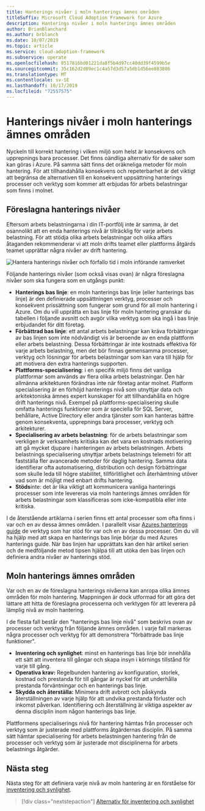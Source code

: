 ```yaml
---
title: Hanterings nivåer i moln hanterings ämnes områden
titleSuffix: Microsoft Cloud Adoption Framework for Azure
description: Hanterings nivåer i moln hanterings ämnes områden
author: BrianBlanchard
ms.author: brblanch
ms.date: 10/07/2019
ms.topic: article
ms.service: cloud-adoption-framework
ms.subservice: operate
ms.openlocfilehash: 0517816bd01221da8f5b4d97cc40dd39f4599b5e
ms.sourcegitcommit: 35c162d2d09ec1c4a57d3d57a5db1d56ee883806
ms.translationtype: MT
ms.contentlocale: sv-SE
ms.lasthandoff: 10/17/2019
ms.locfileid: "72557575"
---
```

# <a name="management-leveling-across-cloud-management-disciplines"></a>Hanterings nivåer i moln hanterings ämnes områden

Nyckeln till korrekt hantering i vilken miljö som helst är konsekvens och upprepnings bara processer. Det finns oändliga alternativ för de saker som kan göras i Azure. På samma sätt finns det oräkneliga metoder för moln hantering. För att tillhandahålla konsekvens och repeterbarhet är det viktigt att begränsa de alternativen till en konsekvent uppsättning hanterings processer och verktyg som kommer att erbjudas för arbets belastningar som finns i molnet.

## <a name="suggested-management-levels"></a>Föreslagna hanterings nivåer

Eftersom arbets belastningarna i din IT-portfölj inte är samma, är det osannolikt att en enda hanterings nivå är tillräcklig för varje arbets belastning. För att stödja olika arbets belastningar och olika affärs åtaganden rekommenderar vi att moln drifts teamet eller plattforms åtgärds teamet upprättar några nivåer av drift hantering.

![Hantera hanterings nivåer och förfallo tid i moln införande ramverket](../../_images/manage/cloud-management-maturity.png)

Följande hanterings nivåer (som också visas ovan) är några föreslagna nivåer som ska fungera som en utgångs punkt:

- **Hanterings bas linje**: en moln hanterings bas linje (eller hanterings bas linje) är den definierade uppsättningen verktyg, processer och konsekvent prissättning som fungerar som grund för all moln hantering i Azure. Om du vill upprätta en bas linje för moln hantering granskar du tabellen i följande avsnitt och avgör vilka verktyg som ska ingå i bas linje erbjudandet för ditt företag.
- **Förbättrad bas linje**: ett antal arbets belastningar kan kräva förbättringar av bas linjen som inte nödvändigt vis är beroende av en enda plattform eller arbets belastning. Dessa förbättringar är inte kostnads effektiva för varje arbets belastning, men det bör finnas gemensamma processer, verktyg och lösningar för arbets belastningar som kan vara till hjälp för att motivera den extra hanterings supporten.
- **Plattforms-specialisering**: i en specifik miljö finns det vanliga plattformar som används av flera olika arbets belastningar. Den här allmänna arkitekturen förändras inte när företag antar molnet. Platform specialisering är en förhöjd hanterings nivå som utnyttjar data och arkitektoniska ämnes expert kunskaper för att tillhandahålla en högre drift hanterings nivå. Exempel på plattforms-specialisering skulle omfatta hanterings funktioner som är speciella för SQL Server, behållare, Active Directory eller andra tjänster som kan hanteras bättre genom konsekventa, upprepnings bara processer, verktyg och arkitekturer.
- **Specialisering av arbets belastning**: för de arbets belastningar som verkligen är verksamhets kritiska kan det vara en kostnads motivering att gå mycket djupare i hanteringen av arbets belastningen. Arbets belastnings specialisering utnyttjar arbets belastnings telemetri för att fastställa fler avancerade metoder för daglig hantering. Samma data identifierar ofta automatisering, distribution och design förbättringar som skulle leda till högre stabilitet, tillförlitlighet och återhämtning utöver vad som är möjligt med enbart drifts hantering.
- **Stöds**inte: det är lika viktigt att kommunicera vanliga hanterings processer som inte levereras via moln hanterings ämnes områden för arbets belastningar som klassificeras som icke-kompatibla eller inte kritiska.

I de återstående artiklarna i serien finns ett antal processer som ofta finns i var och en av dessa ämnes områden.
I parallellt visar [Azures hanterings guide](../azure-management-guide/index.md) de verktyg som har stöd för var och en av dessa processer. Om du vill ha hjälp med att skapa en hanterings bas linje börjar du med Azures hanterings guide. När bas linjen har upprättats kan den här artikel serien och de medföljande metod tipsen hjälpa till att utöka den bas linjen och definiera andra nivåer av hanterings stöd.

## <a name="cloud-management-disciplines"></a>Moln hanterings ämnes områden

Var och en av de föreslagna hanterings nivåerna kan anropa olika ämnes områden för moln hantering. Mappningen är dock utformad för att göra det lättare att hitta de föreslagna processerna och verktygen för att leverera på lämplig nivå av moln hantering.

I de flesta fall består den "hanterings bas linje nivå" som beskrivs ovan av processer och verktyg från följande ämnes områden. I varje fall markeras några processer och verktyg för att demonstrera "förbättrade bas linje funktioner".

- **Inventering och synlighet**: minst en hanterings bas linje bör innehålla ett sätt att inventera till gångar och skapa insyn i körnings tillstånd för varje till gång.
- **Operativa krav:** Regelbunden hantering av konfiguration, storlek, kostnad och prestanda för till gångar är nyckel för att underhålla prestanda förväntningar och en hanterings bas linje.
- **Skydda och återställa:** Minimera drift avbrott och påskynda återställningen av varje hjälp för att undvika prestanda förluster och inkomst påverkan. Identifiering och återställning är viktiga aspekter av denna disciplin inom någon hanterings bas linje.

Plattformens specialiserings nivå för hantering hämtas från processer och verktyg som är justerade med plattforms åtgärdernas disciplin.
På samma sätt hämtar specialisering för arbets belastningen hantering från de processer och verktyg som är justerade mot disciplinerna för arbets belastnings åtgärder.
  
## <a name="next-steps"></a>Nästa steg

Nästa steg för att definiera varje nivå av moln hantering är en förståelse för [inventering och synlighet](./inventory.md).

> [!div class="nextstepaction"]
> [Alternativ för inventering och synlighet](./inventory.md)
